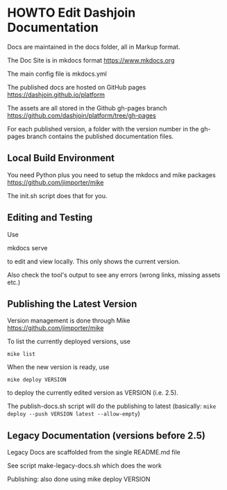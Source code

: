 # HOWTO Edit Dashjoin Documentation

Docs are maintained in the docs folder, all in Markup format.

The Doc Site is in mkdocs format <https://www.mkdocs.org>

The main config file is mkdocs.yml

The published docs are hosted on GitHub pages <https://dashjoin.github.io/platform>

The assets are all stored in the Github gh-pages branch <https://github.com/dashjoin/platform/tree/gh-pages>

For each published version, a folder with the version number in the gh-pages branch contains the published documentation files.

## Local Build Environment

You need Python plus you need to setup the mkdocs and mike packages <https://github.com/jimporter/mike>

The init.sh script does that for you.

## Editing and Testing

Use

mkdocs serve

to edit and view locally. This only shows the current version.

Also check the tool's output to see any errors (wrong links, missing assets etc.)

## Publishing the Latest Version

Version management is done through Mike <https://github.com/jimporter/mike>

To list the currently deployed versions, use
```
mike list
```

When the new version is ready, use
```
mike deploy VERSION
```

to deploy the currently edited version as VERSION (i.e. 2.5).

The publish-docs.sh script will do the publishing to latest (basically: ```mike deploy --push VERSION latest --allow-empty```)

## Legacy Documentation (versions before 2.5)

Legacy Docs are scaffolded from the single README.md file

See script make-legacy-docs.sh which does the work

Publishing:
also done using mike deploy VERSION
